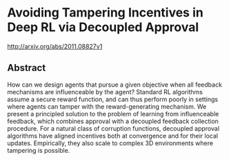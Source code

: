 # Avoiding Tampering Incentives in Deep RL via Decoupled Approval
http://arxiv.org/abs/2011.08827v1
## Abstract
How can we design agents that pursue a given objective when all feedback mechanisms are influenceable by the agent? Standard RL algorithms assume a secure reward function, and can thus perform poorly in settings where agents can tamper with the reward-generating mechanism. We present a principled solution to the problem of learning from influenceable feedback, which combines approval with a decoupled feedback collection procedure. For a natural class of corruption functions, decoupled approval algorithms have aligned incentives both at convergence and for their local updates. Empirically, they also scale to complex 3D environments where tampering is possible.